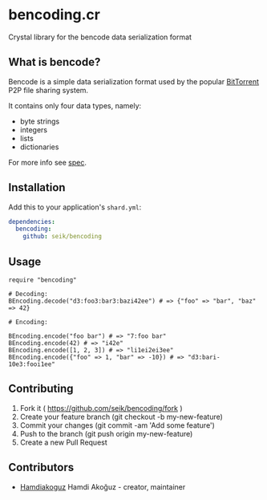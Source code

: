 # bencoding.cr

Crystal library for the bencode data serialization format


What is bencode?
----------------

Bencode is a simple data serialization format used by the popular
[BitTorrent](http://bittorrent.org/) P2P file sharing system.

It contains only four data types, namely:

- byte strings
- integers
- lists
- dictionaries

For more info see [spec](http://www.bittorrent.org/beps/bep_0003.html#bencoding).


## Installation


Add this to your application's `shard.yml`:

```yaml
dependencies:
  bencoding:
    github: seik/bencoding
```


## Usage


```crystal
require "bencoding"

# Decoding:
BEncoding.decode("d3:foo3:bar3:bazi42ee") # => {"foo" => "bar", "baz" => 42}

# Encoding:

BEncoding.encode("foo bar") # => "7:foo bar"
BEncoding.encode(42) # => "i42e"
BEncoding.encode([1, 2, 3]) # => "li1ei2ei3ee"
BEncoding.encode({"foo" => 1, "bar" => -10}) # => "d3:bari-10e3:fooi1ee"
```


## Contributing

1. Fork it ( https://github.com/seik/bencoding/fork )
2. Create your feature branch (git checkout -b my-new-feature)
3. Commit your changes (git commit -am 'Add some feature')
4. Push to the branch (git push origin my-new-feature)
5. Create a new Pull Request

## Contributors

- [Hamdiakoguz](https://github.com/Hamdiakoguz) Hamdi Akoğuz - creator, maintainer
